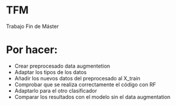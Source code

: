 # TFM
Trabajo Fin de Máster

# Por hacer:
- Crear preprocesado data augmentetion
- Adaptar los tipos de los datos
- Añadir los nuevos datos del preprocesado al X_train
- Comprobar que se realiza correctamente el código con RF
- Adaptarlo para el otro clasificador
- Comparar los resultados con el modelo sin el data augmentation
